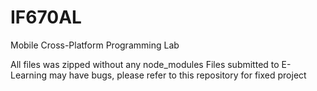 # IF670AL
 Mobile Cross-Platform Programming Lab

All files was zipped without any node_modules
Files submitted to E-Learning may have bugs, please refer to this repository for fixed project
